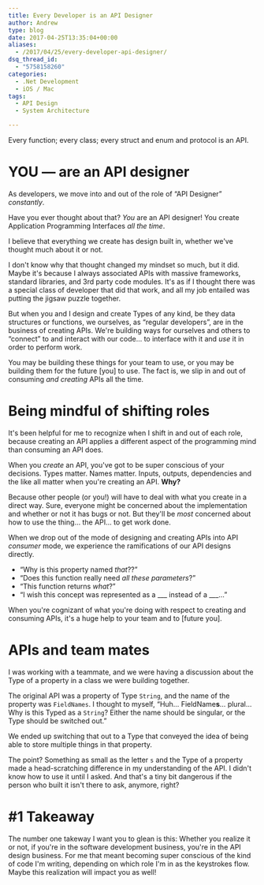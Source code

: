 ```yaml
---
title: Every Developer is an API Designer
author: Andrew
type: blog
date: 2017-04-25T13:35:04+00:00
aliases:
  - /2017/04/25/every-developer-api-designer/
dsq_thread_id:
  - "5758158260"
categories:
  - .Net Development
  - iOS / Mac
tags:
  - API Design
  - System Architecture

---
```

Every function; every class; every struct and enum and protocol is an API.

# YOU &#8212; are an API designer

As developers, we move into and out of the role of &#8220;API Designer&#8221; _constantly_.

Have you ever thought about that? _You_ are an API designer! You create Application Programming Interfaces _all the time_.

I believe that everything we create has design built in, whether we've thought much about it or not.

I don't know why that thought changed my mindset so much, but it did. Maybe it's because I always associated APIs with massive frameworks, standard libraries, and 3rd party code modules. It's as if I thought there was a special class of developer that did that work, and all my job entailed was putting the jigsaw puzzle together.

But when you and I design and create Types of any kind, be they data structures or functions, we ourselves, as &#8220;regular developers&#8221;, are in the business of creating APIs. We're building ways for ourselves and others to &#8220;connect&#8221; to and interact with our code&#8230; to interface with it and _use_ it in order to perform work.

You may be building these things for your team to use, or you may be building them for the future [you] to use. The fact is, we slip in and out of consuming _and creating_ APIs all the time.

# Being mindful of shifting roles

It's been helpful for me to recognize when I shift in and out of each role, because creating an API applies a different aspect of the programming mind than consuming an API does.

When you _create_ an API, you've got to be super conscious of your decisions. Types matter. Names matter. Inputs, outputs, dependencies and the like all matter when you're creating an API. **Why?**

Because other people (or you!) will have to deal with what you create in a direct way. Sure, everyone might be concerned about the implementation and whether or not it has bugs or not. But they'll be _most_ concerned about how to use the thing&#8230; the API&#8230; to get work done.

When we drop out of the mode of designing and creating APIs into API _consumer_ mode, we experience the ramifications of our API designs directly.

  * &#8220;Why is this property named _that_??&#8221;
  * &#8220;Does this function really need _all these parameters_?&#8221;
  * &#8220;This function returns _what_?&#8221;
  * &#8220;I wish this concept was represented as a \___ instead of a \___&#8230;&#8221;

When you're cognizant of what you're doing with respect to creating and consuming APIs, it's a huge help to your team and to [future you].

# APIs and team mates

I was working with a teammate, and we were having a discussion about the Type of a property in a class we were building together.

The original API was a property of Type `String`, and the name of the property was `FieldNames`. I thought to myself, &#8220;Huh&#8230; FieldName**s**&#8230; plural&#8230; Why is this Typed as a `String`? Either the name should be singular, or the Type should be switched out.&#8221;

We ended up switching that out to a Type that conveyed the idea of being able to store multiple things in that property.

The point? Something as small as the letter `s` and the Type of a property made a head-scratching difference in my understanding of the API. I didn't know how to use it until I asked. And that's a tiny bit dangerous if the person who built it isn't there to ask, anymore, right?

# #1 Takeaway

The number one takeway I want you to glean is this: Whether you realize it or not, if you're in the software development business, you're in the API design business. For me that meant becoming super conscious of the kind of code I'm writing, depending on which role I'm in as the keystrokes flow. Maybe this realization will impact you as well!
